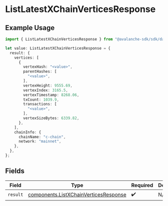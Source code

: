 # ListLatestXChainVerticesResponse

## Example Usage

```typescript
import { ListLatestXChainVerticesResponse } from "@avalanche-sdk/sdk/data/models/operations";

let value: ListLatestXChainVerticesResponse = {
  result: {
    vertices: [
      {
        vertexHash: "<value>",
        parentHashes: [
          "<value>",
        ],
        vertexHeight: 9555.69,
        vertexIndex: 3165.5,
        vertexTimestamp: 8268.06,
        txCount: 1039.9,
        transactions: [
          "<value>",
        ],
        vertexSizeBytes: 6339.82,
      },
    ],
    chainInfo: {
      chainName: "c-chain",
      network: "mainnet",
    },
  },
};
```

## Fields

| Field                                                                                          | Type                                                                                           | Required                                                                                       | Description                                                                                    |
| ---------------------------------------------------------------------------------------------- | ---------------------------------------------------------------------------------------------- | ---------------------------------------------------------------------------------------------- | ---------------------------------------------------------------------------------------------- |
| `result`                                                                                       | [components.ListXChainVerticesResponse](../../models/components/listxchainverticesresponse.md) | :heavy_check_mark:                                                                             | N/A                                                                                            |